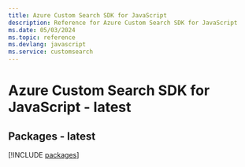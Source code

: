 ```yaml
---
title: Azure Custom Search SDK for JavaScript
description: Reference for Azure Custom Search SDK for JavaScript
ms.date: 05/03/2024
ms.topic: reference
ms.devlang: javascript
ms.service: customsearch
---
```

# Azure Custom Search SDK for JavaScript - latest
## Packages - latest
[!INCLUDE [packages](custom-search-index.md)]